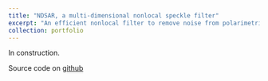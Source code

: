 ```yaml
---
title: "NDSAR, a multi-dimensional nonlocal speckle filter"
excerpt: "An efficient nonlocal filter to remove noise from polarimetric, interferometric and multitemporal SAR data<br/><img src='/images/ndsar_preview.png' width='600'>"
collection: portfolio
---
```


In construction.

Source code on [github](https://github.com/odhondt/ndsar)
